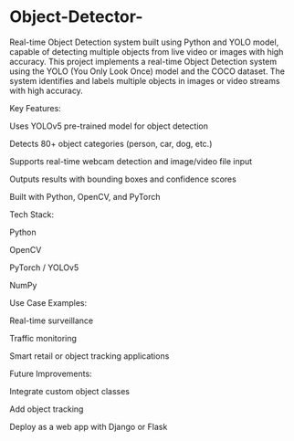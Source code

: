 # Object-Detector-
Real-time Object Detection system built using Python and YOLO model, capable of detecting multiple objects from live video or images with high accuracy.
This project implements a real-time Object Detection system using the YOLO (You Only Look Once) model and the COCO dataset. The system identifies and labels multiple objects in images or video streams with high accuracy.

Key Features:

Uses YOLOv5 pre-trained model for object detection

Detects 80+ object categories (person, car, dog, etc.)

Supports real-time webcam detection and image/video file input

Outputs results with bounding boxes and confidence scores

Built with Python, OpenCV, and PyTorch

Tech Stack:

Python

OpenCV

PyTorch / YOLOv5

NumPy

Use Case Examples:

Real-time surveillance

Traffic monitoring

Smart retail or object tracking applications

Future Improvements:

Integrate custom object classes

Add object tracking

Deploy as a web app with Django or Flask
